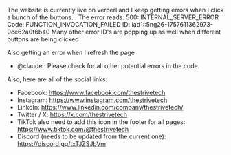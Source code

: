 The website is currently live on vercerl and I keep getting errors when I click a bunch of the buttons... The error reads: 500: INTERNAL_SERVER_ERROR Code: FUNCTION_INVOCATION_FAILED ID: iad1::5ng26-1757611362973-9ce62a0f6b40 Many other error ID's are popping up as well when different buttons are being clicked

Also getting an error when I refresh the page

- @claude : Please check for all other potential errors in the code.

Also, here are all of the social links:
- Facebook: https://www.facebook.com/thestrivetech 
- Instagram: https://www.instagram.com/thestrivetech
- LinkdIn: https://www.linkedin.com/company/thestrivetech/
- Twitter / X: https://x.com/thestrivetech
- TikTok also need to add this icon in the footer for all pages: https://www.tiktok.com/@thestrivetech
- Discord (needs to be updated from the current one): https://discord.gg/txTJZSJbVm